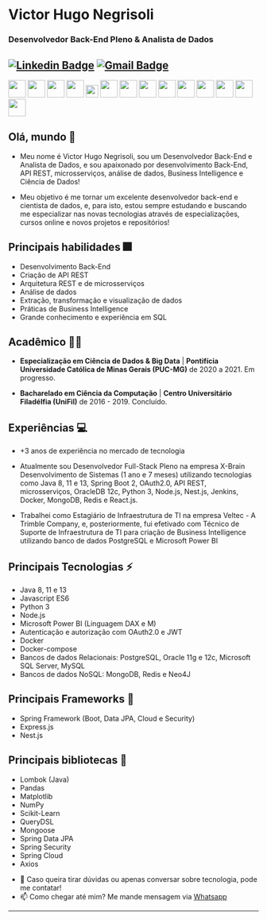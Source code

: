# Victor Hugo Negrisoli
### Desenvolvedor Back-End Pleno & Analista de Dados

[![Linkedin Badge](https://img.shields.io/badge/-victorhugonegrisoli-blue?style=flat-square&logo=Linkedin&logoColor=white&link=https://www.linkedin.com/in/victorhugonegrisoli//)](https://www.linkedin.com/in/victorhugonegrisoli/) [![Gmail Badge](https://img.shields.io/badge/-victorhugonegrisoli.ccs@gmail.com-c14438?style=flat-square&logo=Gmail&logoColor=white&link=mailto:sakshamtaneja7861@gmail.com)](mailto:victorhugonegrisoli.ccs@gmail.com)
---

<span><img height="35px" src="https://cdn.svgporn.com/logos/java.svg"></span>
<span><img height="35px" src="https://cdn.svgporn.com/logos/javascript.svg"></span>
<span><img height="35px" src="https://cdn.svgporn.com/logos/nodejs.svg"></span>
<span><img height="35px" src="https://cdn.svgporn.com/logos/spring.svg"></span>
<span><img height="25px" src="https://cdn.svgporn.com/logos/express.svg"></span>
<span><img height="35px" src="https://cdn.svgporn.com/logos/python.svg"></span>
<span><img height="35px" src="https://cdn.svgporn.com/logos/nestjs.svg"></span>
<span><img height="35px" src="https://cdn.svgporn.com/logos/postgresql.svg"></span>
<span><img height="35px" src="https://cdn.svgporn.com/logos/mongodb.svg"></span>
<span><img height="35px" src="https://cdn.svgporn.com/logos/redis.svg"></span>
<span><img height="35px" src="https://cdn.svgporn.com/logos/react.svg"></span>
<span><img height="35px" src="https://cdn.svgporn.com/logos/docker.svg"></span>
<span><img height="35px" src="https://cdn.svgporn.com/logos/git.svg"></span>
<span><img height="35px" src="https://cdn.svgporn.com/logos/oauth.svg"></span>

## Olá, mundo 👋

* Meu nome é Victor Hugo Negrisoli, sou um Desenvolvedor Back-End e Analista de Dados, e sou apaixonado por desenvolvimento Back-End, API REST, microsserviços, análise de dados, Business Intelligence e Ciência de Dados!

* Meu objetivo é me tornar um excelente desenvolvedor back-end e cientista de dados, e, para isto, estou sempre estudando e buscando me especializar nas novas tecnologias através de especializações, cursos online e novos projetos e repositórios!

## Principais habilidades :fireworks:

* Desenvolvimento Back-End
* Criação de API REST
* Arquitetura REST e de microsserviços
* Análise de dados
* Extração, transformação e visualização de dados
* Práticas de Business Intelligence
* Grande conhecimento e experiência em SQL

## Acadêmico 👨‍💻

* **Especialização em  Ciência de Dados & Big Data** | **Pontifícia Universidade Católica de Minas Gerais (PUC-MG)** de 2020 a 2021. Em progresso.

* **Bacharelado em Ciência da Computação** | **Centro Universitário Filadélfia (UniFil)** de 2016 - 2019. Concluído.

## Experiências :computer:

* +3 anos de experiência no mercado de tecnologia

* Atualmente sou Desenvolvedor Full-Stack Pleno na empresa X-Brain Desenvolvimento de Sistemas (1 ano e 7 meses) utilizando tecnologias como Java 8, 11 e 13, Spring Boot 2, OAuth2.0, API REST, microsserviços, OracleDB 12c, Python 3, Node.js, Nest.js, Jenkins, Docker, MongoDB, Redis e React.js.

* Trabalhei como Estagiário de Infraestrutura de TI na empresa Veltec - A Trimble Company, e, posteriormente,
fui efetivado com Técnico de Suporte de Infraestrutura de TI para criação de Business Intelligence utilizando banco de dados PostgreSQL e Microsoft Power BI

## Principais Tecnologias ⚡

* Java 8, 11 e 13
* Javascript ES6
* Python 3
* Node.js
* Microsoft Power BI (Linguagem DAX e M)
* Autenticação e autorização com OAuth2.0 e JWT
* Docker
* Docker-compose
* Bancos de dados Relacionais: PostgreSQL, Oracle 11g e 12c, Microsoft SQL Server, MySQL
* Bancos de dados NoSQL: MongoDB, Redis e Neo4J 

## Principais Frameworks :hammer: 

* Spring Framework (Boot, Data JPA, Cloud e Security)
* Express.js
* Nest.js

## Principais bibliotecas :closed_book:

* Lombok (Java)
* Pandas
* Matplotlib
* NumPy
* Scikit-Learn
* QueryDSL
* Mongoose
* Spring Data JPA
* Spring Security
* Spring Cloud
* Axios

- 💬 Caso queira tirar dúvidas ou apenas conversar sobre tecnologia, pode me contatar! 
- 📫 Como chegar até mim? Me mande mensagem via [Whatsapp](https://wa.me/5543991475826)
---
